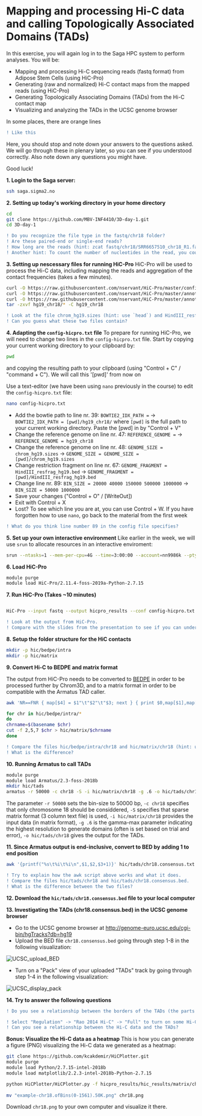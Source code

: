 # Mapping and processing Hi-C data and calling Topologically Associated Domains (TADs)
In this exercise, you will again log in to the Saga HPC system to perform analyses. You will be:
- Mapping and processing Hi-C sequencing reads (fastq format) from Adipose Stem Cells (using HiC-Pro)
- Generating (raw and normalized) Hi-C contact maps from the mapped reads (using HiC-Pro)
- Generating Topologically Associating Domains (TADs) from the Hi-C contact map
- Visualizing and analyzing the TADs in the UCSC genome browser

In some places, there are orange lines
```diff
! Like this
```
Here, you should stop and note down your answers to the questions asked. We will go through these in plenary later, so you can see if you understood correctly. Also note down any questions you might have.

Good luck!

**1. Login to the Saga server:**

```bash
ssh saga.sigma2.no
```

**2. Setting up today's working directory in your home directory**
```bash
cd
git clone https://github.com/MBV-INF4410/3D-day-1.git
cd 3D-day-1
```

```diff
! Do you recognize the file type in the fastq/chr18 folder?
! Are these paired-end or single-end reads?
! How long are the reads (hint: zcat fastq/chr18/SRR6657510_chr18_R1.fastq.gz | head)
! Another hint: To count the number of nucleotides in the read, you could use R-command `nchar`
```

**3. Setting up nescessary files for running HiC-Pro** 
HiC-Pro will be used to process the Hi-C data, including mapping the reads and aggregation of the contact frequencies (takes a few minutes).
```bash
curl -O https://raw.githubusercontent.com/nservant/HiC-Pro/master/config-hicpro.txt
curl -O https://raw.githubusercontent.com/nservant/HiC-Pro/master/annotation/chrom_hg19.sizes
curl -O https://raw.githubusercontent.com/nservant/HiC-Pro/master/annotation/HindIII_resfrag_hg19.bed
tar -zxvf hg19_chr18/* -C hg19_chr18
```
```diff
! Look at the file chrom_hg19.sizes (hint: use `head`) and HindIII_resfrag_hg19.bed. 
! Can you guess what these two files contain?
```

**4. Adapting the `config-hicpro.txt` file**
To prepare for running HiC-Pro, we will need to change two lines in the `config-hicpro.txt` file. 
Start by copying your current working directory to your clipboard by:
```bash
pwd
```
and copying the resulting path to your clipboard (using "Control + C" / "command + C"). We will call this '[pwd]' from now on

Use a text-editor (we have been using `nano` previously in the course) to edit the `config-hicpro.txt` file: 
```bash
nano config-hicpro.txt
```
- Add the bowtie path to line nr. 39: `BOWTIE2_IDX_PATH =` -> `BOWTIE2_IDX_PATH = [pwd]/hg19_chr18/` where `[pwd]` is the full path to your current working directory. Paste the [pwd] in by "Control + V"
- Change the reference genome on line nr. 47: `REFERENCE_GENOME =` -> `REFERENCE_GENOME = hg19_chr18`
- Change the reference genome on line nr. 48: `GENOME_SIZE = chrom_hg19.sizes` -> `GENOME_SIZE = GENOME_SIZE = [pwd]/chrom_hg19.sizes`
- Change restriction fragment on line nr. 67: `GENOME_FRAGMENT = HindIII_resfrag_hg19.bed` -> `GENOME_FRAGMENT = [pwd]/HindIII_resfrag_hg19.bed`
- Change line nr. 89: `BIN_SIZE = 20000 40000 150000 500000 1000000` -> `BIN_SIZE = 50000 1000000`
- Save your changes ("Control + O" / [WriteOut])
- Exit with Control + X
- Lost? To see which line you are at, you can use Control + W. If you have forgotten how to use `nano`, go back to the material from the first week

```diff
! What do you think line number 89 in the config file specifies?
```

**5. Set up your own interactive environment**
Like earlier in the week, we will use `srun` to allocate resources in an interactive enviroment:
```bash
srun --ntasks=1 --mem-per-cpu=4G --time=3:00:00 --account=nn9986k --pty bash -i
```

**6. Load HiC-Pro**
```bash
module purge
module load HiC-Pro/2.11.4-foss-2019a-Python-2.7.15
```

**7. Run HiC-Pro (Takes ~10 minutes)**
```bash

HiC-Pro --input fastq --output hicpro_results --conf config-hicpro.txt
```
```diff
! Look at the output from HiC-Pro. 
! Compare with the slides from the presentation to see if you can understand what is happening
```

**8. Setup the folder structure for the HiC contacts**
```bash
mkdir -p hic/bedpe/intra
mkdir -p hic/matrix
```

**9. Convert Hi-C to BEDPE and matrix format**

The output from HiC-Pro needs to be converted to [BEDPE](https://bedtools.readthedocs.io/en/latest/content/general-usage.html#bedpe-format) in order to be processed further by Chrom3D, and to a matrix format in order to be compatible with the Armatus TAD caller.
```bash
awk 'NR==FNR { map[$4] = $1"\t"$2"\t"$3; next } { print $0,map[$1],map[$2] }' hicpro_results/hic_results/matrix/chr18/raw/50000/chr18_50000_abs.bed hicpro_results/hic_results/matrix/chr18/raw/50000/chr18_50000.matrix  | awk '$4==$7' | awk '{print $4"\t"$5"\t"$6"\t"$7"\t"$8"\t"$9"\t"$3}' > hic/bedpe/intra/chr18

for chr in hic/bedpe/intra/*
do
chrname=$(basename $chr)
cut -f 2,5,7 $chr > hic/matrix/$chrname
done
```
```diff
! Compare the files hic/bedpe/intra/chr18 and hic/matrix/chr18 (hint: use `head`). 
! What is the difference?
```

**10. Running Armatus to call TADs**
```bash
module purge
module load Armatus/2.3-foss-2018b
mkdir hic/tads
armatus -r 50000 -c chr18 -S -i hic/matrix/chr18 -g .6 -o hic/tads/chr18
```
The parameter `-r 50000` sets the bin-size to 50000 bp,  `-c chr18` specifies that only chromosome 18 should be considdered, `-S` specifies that sparse matrix format (3 column text file) is used, `-i hic/matrix/chr18` provides the input data (in matrix format), `-g .6` is the gamma-max parameter indicating the highest resolution to generate domains (often is set based on trial and error), `-o hic/tads/chr18` gives the output for the TADs.

**11. Since Armatus output is end-inclusive, convert to BED by adding 1 to end position**
```bash
awk '{printf("%s\t%i\t%i\n",$1,$2,$3+1)}' hic/tads/chr18.consensus.txt > hic/tads/chr18.consensus.bed
```

```diff
! Try to explain how the awk script above works and what it does.
! Compare the files hic/tads/chr18 and hic/tads/chr18.consensus.bed. 
! What is the difference between the two files?
```

**12. Download the `hic/tads/chr18.consensus.bed` file to your local computer**

**13. Investigating the TADs (chr18.consensus.bed) in the UCSC genome browser**
- Go to the UCSC genome browser at  http://genome-euro.ucsc.edu/cgi-bin/hgTracks?db=hg19
- Upload the BED file `chr18.consensus.bed` going through step 1-8 in the following visualization:

![UCSC_upload_BED](https://user-images.githubusercontent.com/5373069/100238933-1066af00-2f31-11eb-93d1-3945f8879dd6.png)

- Turn on a "Pack" view of your uploaded "TADs" track by going through step 1-4 in the following visualization:

![UCSC_display_pack](https://user-images.githubusercontent.com/5373069/100244151-e9ab7700-2f36-11eb-9196-5f7262582f50.png)


**14. Try to answer the following questions**
```diff
! Do you see a relationship between the borders of the TADs (the parts where the line breaks up/down) and the genes? [if so, what kind(s) of relationship(s)]?
```

```diff
! Select "Regulation" -> "Rao 2014 Hi-C" -> "Full" to turn on some Hi-C data visualization. 
! Can you see a relationship between the Hi-C data and the TADs?
```
**Bonus: Visualize the Hi-C data as a heatmap**
This is how you can generate a figure (PNG) visualizing the Hi-C data we generated as a heatmap:
```bash
git clone https://github.com/kcakdemir/HiCPlotter.git
module purge
module load Python/2.7.15-intel-2018b
module load matplotlib/2.2.3-intel-2018b-Python-2.7.15

python HiCPlotter/HiCPlotter.py -f hicpro_results/hic_results/matrix/chr18/iced/50000/chr18_50000_iced.matrix -o example -r 50000 -tri 1 -bed hicpro_results/hic_results/matrix/chr18/raw/50000/chr18_50000_abs.bed -n chr18 -chr chr18 -ptr 1 -hmc 1 -up 1
 
mv "example-chr18.ofBins(0-1561).50K.png" chr18.png
```
Download `chr18.png` to your own computer and visualize it there.
